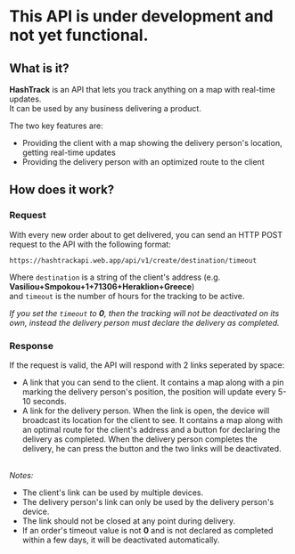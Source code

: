 # This API is under development and not yet functional.
## What is it?

**HashTrack** is an API that lets you track anything on a map with real-time updates. </br>
It can be used by any business delivering a product. </br>

The two key features are:
* Providing the client with a map showing the delivery person's location, getting real-time updates
* Providing the delivery person with an optimized route to the client


## How does it work?
### Request
With every new order about to get delivered, you can send an HTTP POST request to the API with the following format:

```
https://hashtrackapi.web.app/api/v1/create/destination/timeout
```

Where `destination` is a string of the client's address (e.g. **Vasiliou+Smpokou+1+71306+Heraklion+Greece**) </br>
and `timeout` is the number of hours for the tracking to be active.

_If you set the `timeout` to **0**, then the tracking will not be deactivated on its own, instead the delivery person must declare the delivery as completed._

### Response
If the request is valid, the API will respond with 2 links seperated by space:
* A link that you can send to the client. It contains a map along with a pin marking the delivery person's position, the position will update every 5-10 seconds.
* A link for the delivery person. When the link is open, the device will broadcast its location for the client to see. It contains a map along with an optimal route for the client's address and a button for declaring the delivery as completed. When the delivery person completes the delivery, he can press the button and the two links will be deactivated. </br></br>

_Notes:_
* The client's link can be used by multiple devices.
* The delivery person's link can only be used by the delivery person's device.
* The link should not be closed at any point during delivery.
* If an order's timeout value is not **0** and is not declared as completed within a few days, it will be deactivated automatically.
